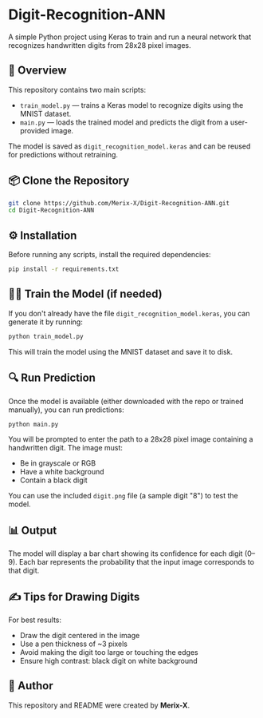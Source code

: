 # Digit-Recognition-ANN

A simple Python project using Keras to train and run a neural network that recognizes handwritten digits from 28x28 pixel images.

## 🧠 Overview

This repository contains two main scripts:

- `train_model.py` — trains a Keras model to recognize digits using the MNIST dataset.
- `main.py` — loads the trained model and predicts the digit from a user-provided image.

The model is saved as `digit_recognition_model.keras` and can be reused for predictions without retraining.

## 📦 Clone the Repository

```bash
git clone https://github.com/Merix-X/Digit-Recognition-ANN.git
cd Digit-Recognition-ANN
```

## ⚙️ Installation

Before running any scripts, install the required dependencies:

```bash
pip install -r requirements.txt
```

## 🏋️‍♂️ Train the Model (if needed)

If you don't already have the file `digit_recognition_model.keras`, you can generate it by running:

```bash
python train_model.py
```

This will train the model using the MNIST dataset and save it to disk.

## 🔍 Run Prediction

Once the model is available (either downloaded with the repo or trained manually), you can run predictions:

```bash
python main.py
```

You will be prompted to enter the path to a 28x28 pixel image containing a handwritten digit. The image must:

- Be in grayscale or RGB
- Have a white background
- Contain a black digit

You can use the included `digit.png` file (a sample digit "8") to test the model.

## 📊 Output

The model will display a bar chart showing its confidence for each digit (0–9). Each bar represents the probability that the input image corresponds to that digit.

## ✍️ Tips for Drawing Digits

For best results:

- Draw the digit centered in the image
- Use a pen thickness of ~3 pixels
- Avoid making the digit too large or touching the edges
- Ensure high contrast: black digit on white background

## 👤 Author

This repository and README were created by **Merix-X**.
